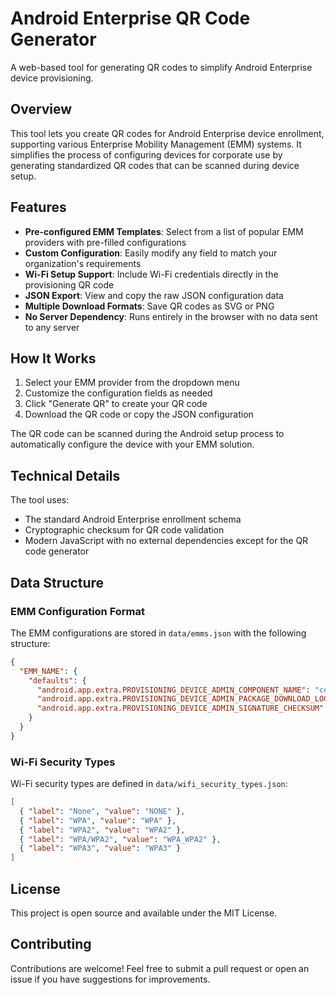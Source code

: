 # Android Enterprise QR Code Generator

A web-based tool for generating QR codes to simplify Android Enterprise device provisioning.

## Overview

This tool lets you create QR codes for Android Enterprise device enrollment, supporting various Enterprise Mobility Management (EMM) systems. It simplifies the process of configuring devices for corporate use by generating standardized QR codes that can be scanned during device setup.

## Features

- **Pre-configured EMM Templates**: Select from a list of popular EMM providers with pre-filled configurations
- **Custom Configuration**: Easily modify any field to match your organization's requirements
- **Wi-Fi Setup Support**: Include Wi-Fi credentials directly in the provisioning QR code
- **JSON Export**: View and copy the raw JSON configuration data
- **Multiple Download Formats**: Save QR codes as SVG or PNG
- **No Server Dependency**: Runs entirely in the browser with no data sent to any server

## How It Works

1. Select your EMM provider from the dropdown menu
2. Customize the configuration fields as needed
3. Click "Generate QR" to create your QR code
4. Download the QR code or copy the JSON configuration

The QR code can be scanned during the Android setup process to automatically configure the device with your EMM solution.

## Technical Details

The tool uses:
- The standard Android Enterprise enrollment schema
- Cryptographic checksum for QR code validation
- Modern JavaScript with no external dependencies except for the QR code generator

## Data Structure

### EMM Configuration Format

The EMM configurations are stored in `data/emms.json` with the following structure:

```json
{
  "EMM_NAME": {
    "defaults": {
      "android.app.extra.PROVISIONING_DEVICE_ADMIN_COMPONENT_NAME": "com.example.admin/com.example.admin.DeviceAdminReceiver",
      "android.app.extra.PROVISIONING_DEVICE_ADMIN_PACKAGE_DOWNLOAD_LOCATION": "https://example.com/download/admin-app.apk",
      "android.app.extra.PROVISIONING_DEVICE_ADMIN_SIGNATURE_CHECKSUM": "a1b2c3d4e5f6..."
    }
  }
}
```

### Wi-Fi Security Types

Wi-Fi security types are defined in `data/wifi_security_types.json`:

```json
[
  { "label": "None", "value": "NONE" },
  { "label": "WPA", "value": "WPA" },
  { "label": "WPA2", "value": "WPA2" },
  { "label": "WPA/WPA2", "value": "WPA_WPA2" },
  { "label": "WPA3", "value": "WPA3" }
]
```

## License

This project is open source and available under the MIT License.

## Contributing

Contributions are welcome! Feel free to submit a pull request or open an issue if you have suggestions for improvements.